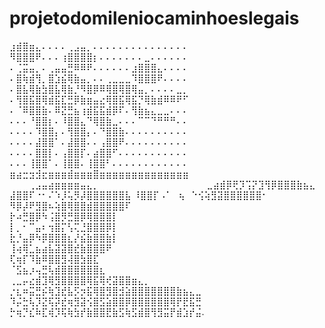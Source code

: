# projetodomileniocaminhoeslegais
⣰⣾⣿⣶⣄⠄⠄⠄⠄⢀⣠⣤⡀⠄⠄⠄⠄⠄⠄⠄⠄⠄⠄⠄⠄⠄⠄⠄
⠻⣿⣿⣿⠟⠄⠄⠄⢰⣿⣿⣿⣿⡆⠄⠄⠄⠄⠄⠄⠄⣀⠄⠄⠄⠄⠄⠄
⠄⢈⣭⣤⡀⠄⢀⣤⣤⣛⠿⠿⠟⠄⠄⠄⠄⠄⠄⣰⣿⣿⣿⣄⠄⠄⠄⠄
⠄⣿⢷⣾⢻⡀⣿⣱⣮⢿⣷⣤⡀⠄⠄⢀⣀⣀⣀⠹⣿⣿⣿⠟⠄⠄⠄⠄
⠄⣿⣧⢿⣷⣳⣿⣧⢿⣷⡘⠻⣿⡿⠿⢿⣿⢿⣿⢿⣤⡀⠄⠄⠄⠄⣀⡀
⠄⢻⣿⣯⣿⢿⣾⣯⣏⣛⡿⣷⣶⣤⣔⢿⣿⣯⢿⣯⡙⢿⣷⣾⠿⠿⠟⠋
⠄⠈⠿⣿⣿⣷⠄⠿⣝⣛⣦⢰⣾⣯⣯⣾⡿⠏⠄⢻⣷⣦⣄⣀⣀⠄⠄⠄
⠄⠄⠄⠘⣿⣿⡆⠄⠸⣿⣿⣄⠙⢿⣿⣷⣀⠄⠄⠄⠉⠉⠙⠛⠛⠛⠄⠄
⠄⠄⠄⠄⠹⣿⣿⡄⠄⢻⣿⣿⡄⠄⠙⣿⣿⣷⠄⠄⠄⠄⠄⠄⠄⠄⠄⠄
⠄⠄⠄⠄⣼⣿⣿⠁⠄⣼⣿⣿⠄⠄⢠⣿⣿⠟⠄⠄⠄⠄⠄⠄⠄⠄⠄⠄
⠄⠄⠄⠄⣿⣿⡇⠄⢠⣿⣿⡏⠄⣴⣿⣿⠋⠄⠄⠄⠄⠄⠄⠄⠄⠄⠄⠄
⠄⠄⠄⢸⣿⣿⠁⠄⢸⣿⣿⠄⢸⣿⣿⠃⠄⠄⠄⠄⠄⠄⠄⠄⠄⠄⠄⠄
⣶⣴⣒⣲⣺⣖⣶⣶⣶⣾⣶⣶⣶⣿⣶⣶⣶⣶⣶⣶⣶⣶⣶⣶⣶⣶⣶⣶
⠀⠀⠀⢀⣠⣤⣴⣶⣶⣶⣶⣤⣄⡀⠀⠀⠀⠀⠀⠀⠀⠀⠀ ⠀⠀⠀⠀⠀⠀⠀
⣀⣴⣾⡿⢟⡹⢩⡝⣹⢻⡿⣿⣿⣿⣷⣦⣄
⣼⣿⣿⠏⠐⠂⠌⠱⡸⢥⡻⡼⣿⣿⣿⣿⣿⣿⣧
⠸⣿⣿⡏⠠⠁⠀⢦⠀⠑⢪⢵⣻⣽⣿⣿⣿⣿⣿⣿⠂
  ⠻⡿⡼⠟⣻⣿⠦⢵⣿⢿⣿⣿⣾⣿⣿⣿⣿⣿⠏⠀⠀⠀⠀⠀ ⠀⠀⠀⠀⠀⠀⠀
  ⡗⠴⣛⣿⡿⠳⢨⣿⡻⣛⣿⡿⢿⣿⣿⣿⡇⠀⠀⠀⠀⠀⠀ ⠀⠀⠀⠀⠀⠀⠀
  ⡇⡀⠂⠉⣤⠆⢲⣿⡍⢣⢍⣘⣿⣿⣿⡿⡇⠀⠀⠀⠀⠀⠀ ⠀⠀⠀⠀⠀⠀⠀
  ⣗⡘⣤⡿⠳⡿⣿⣿⣿⣆⡜⣮⣷⣿⣿⣷⡇⠀⠀⠀⠀⠀⠀ ⠀⠀⠀⠀⠀⠀⠀
  ⢸⢴⢿⣁⣦⣴⣧⣽⣽⣿⣞⣷⣿⣿⣿⠟⠀⠀⠀⠀⠀⠀⠀ ⠀⠀⠀⠀⠀⠀⠀⠀
    ⢏⢶⡏⠹⣷⠿⣿⣿⣻⢼⣿⣳⣿⣏⠀⠀⠀⠀⠀⠀⠀⠀ ⠀⠀⠀⠀⠀⠀⠀⠀
    ⠈⣫⣦⡰⢤⣛⢧⣾⣿⣿⣿⣿⣿⣿⣆⠀⠀⠀⠀⠀⠀⠀ ⠀⠀⠀⠀
⢀⣀⡤⣔⣾⣹⢿⣻⣿⣿⣿⣿⢿⣯⢿⢞⣽⣿⣿⣶⣄⡀⠀⠀⠀⠀ 
⡐⣆⠶⣭⣛⡮⢷⣹⣞⣧⡫⡲⣯⢿⣿⣻⣿⣺⣵⣿⣿⣿⣿⣿⣿⣿⣷⣦⣄⣀ 
⠹⡬⣓⢧⡹⣝⢯⡽⣞⢶⣻⣽⢪⣿⣫⣵⣿⣿⡿⣿⣿⣿⣿⣿⣿⢿⡟⣟⣯⣛ 
⡓⢶⡙⣎⠷⣏⢾⡹⢯⢷⣳⡞⣷⣿⣿⣟⣷⣫⢷⣫⣾⣿⢻⣻⣭⡟⣾⣱⡞⣬.
